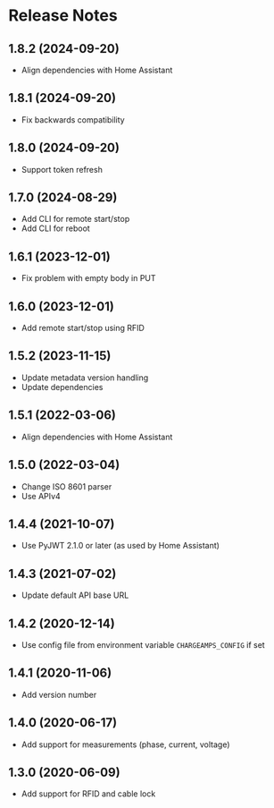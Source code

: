 # Release Notes

## 1.8.2 (2024-09-20)

- Align dependencies with Home Assistant

## 1.8.1 (2024-09-20)

- Fix backwards compatibility

## 1.8.0 (2024-09-20)

- Support token refresh

## 1.7.0 (2024-08-29)

- Add CLI for remote start/stop
- Add CLI for reboot

## 1.6.1 (2023-12-01)

- Fix problem with empty body in PUT

## 1.6.0 (2023-12-01)

- Add remote start/stop using RFID

## 1.5.2 (2023-11-15)

- Update metadata version handling
- Update dependencies

## 1.5.1 (2022-03-06)

- Align dependencies with Home Assistant

## 1.5.0 (2022-03-04)

- Change ISO 8601 parser
- Use APIv4

## 1.4.4 (2021-10-07)

- Use PyJWT 2.1.0 or later (as used by Home Assistant)

## 1.4.3 (2021-07-02)

- Update default API base URL

## 1.4.2 (2020-12-14)

- Use config file from environment variable `CHARGEAMPS_CONFIG` if set

## 1.4.1 (2020-11-06)

- Add version number

## 1.4.0 (2020-06-17)

- Add support for measurements (phase, current, voltage)

## 1.3.0 (2020-06-09)

- Add support for RFID and cable lock
